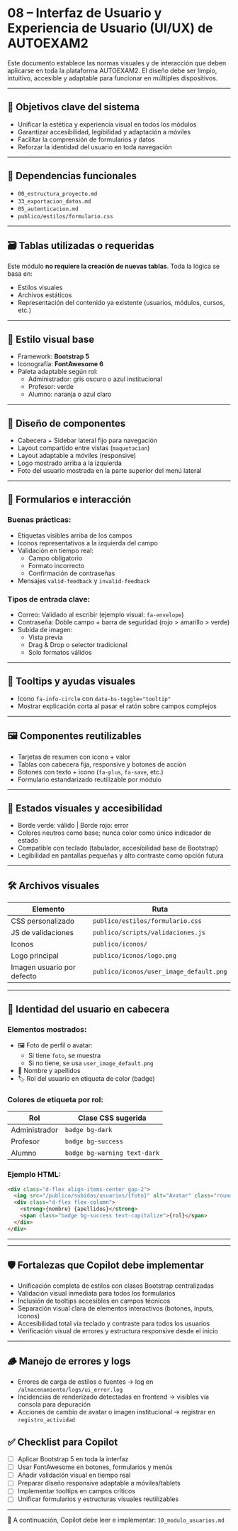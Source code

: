 # 08 – Interfaz de Usuario y Experiencia de Usuario (UI/UX) de AUTOEXAM2

Este documento establece las normas visuales y de interacción que deben aplicarse en toda la plataforma AUTOEXAM2. El diseño debe ser limpio, intuitivo, accesible y adaptable para funcionar en múltiples dispositivos.

---

## 🎯 Objetivos clave del sistema

- Unificar la estética y experiencia visual en todos los módulos  
- Garantizar accesibilidad, legibilidad y adaptación a móviles  
- Facilitar la comprensión de formularios y datos  
- Reforzar la identidad del usuario en toda navegación  

---

## 🔗 Dependencias funcionales

- `00_estructura_proyecto.md`  
- `33_exportacion_datos.md`  
- `05_autenticacion.md`  
- `publico/estilos/formulario.css`  

---

## 🗃️ Tablas utilizadas o requeridas

Este módulo **no requiere la creación de nuevas tablas**. Toda la lógica se basa en:

- Estilos visuales
- Archivos estáticos
- Representación del contenido ya existente (usuarios, módulos, cursos, etc.)

---

## 🎨 Estilo visual base

- Framework: **Bootstrap 5**  
- Iconografía: **FontAwesome 6**  
- Paleta adaptable según rol:
  - Administrador: gris oscuro o azul institucional
  - Profesor: verde
  - Alumno: naranja o azul claro

---

## 🧩 Diseño de componentes

- Cabecera + Sidebar lateral fijo para navegación  
- Layout compartido entre vistas (`maquetacion`)  
- Layout adaptable a móviles (responsive)  
- Logo mostrado arriba a la izquierda  
- Foto del usuario mostrada en la parte superior del menú lateral  

---

## 🧠 Formularios e interacción

### Buenas prácticas:
- Etiquetas visibles arriba de los campos  
- Iconos representativos a la izquierda del campo  
- Validación en tiempo real:
  - Campo obligatorio  
  - Formato incorrecto  
  - Confirmación de contraseñas  
- Mensajes `valid-feedback` y `invalid-feedback`

### Tipos de entrada clave:
- Correo: Validado al escribir (ejemplo visual: `fa-envelope`)  
- Contraseña: Doble campo + barra de seguridad (rojo > amarillo > verde)  
- Subida de imagen:  
  - Vista previa  
  - Drag & Drop o selector tradicional  
  - Solo formatos válidos

---

## 🔎 Tooltips y ayudas visuales

- Icono `fa-info-circle` con `data-bs-toggle="tooltip"`  
- Mostrar explicación corta al pasar el ratón sobre campos complejos  

---

## 🖼️ Componentes reutilizables

- Tarjetas de resumen con icono + valor  
- Tablas con cabecera fija, responsive y botones de acción  
- Botones con texto + icono (`fa-plus`, `fa-save`, etc.)  
- Formulario estandarizado reutilizable por módulo  

---

## 🧪 Estados visuales y accesibilidad

- Borde verde: válido | Borde rojo: error  
- Colores neutros como base; nunca color como único indicador de estado  
- Compatible con teclado (tabulador, accesibilidad base de Bootstrap)  
- Legibilidad en pantallas pequeñas y alto contraste como opción futura  

---

## 🛠️ Archivos visuales

| Elemento                  | Ruta                                |
|---------------------------|-------------------------------------|
| CSS personalizado         | `publico/estilos/formulario.css`   |
| JS de validaciones        | `publico/scripts/validaciones.js`  |
| Iconos                    | `publico/iconos/`                   |
| Logo principal            | `publico/iconos/logo.png`          |
| Imagen usuario por defecto| `publico/iconos/user_image_default.png` |

---

## 👤 Identidad del usuario en cabecera

### Elementos mostrados:
- 🖼️ Foto de perfil o avatar:
  - Si tiene `foto`, se muestra
  - Si no tiene, se usa `user_image_default.png`
- 👤 Nombre y apellidos
- 🏷️ Rol del usuario en etiqueta de color (badge)

### Colores de etiqueta por rol:
| Rol           | Clase CSS sugerida        |
|---------------|----------------------------|
| Administrador | `badge bg-dark`           |
| Profesor      | `badge bg-success`        |
| Alumno        | `badge bg-warning text-dark` |

### Ejemplo HTML:
```html
<div class="d-flex align-items-center gap-2">
  <img src="/publico/subidas/usuarios/{foto}" alt="Avatar" class="rounded-circle" width="36" height="36" />
  <div class="d-flex flex-column">
    <strong>{nombre} {apellidos}</strong>
    <span class="badge bg-success text-capitalize">{rol}</span>
  </div>
</div>
```

---


---

## 🛡️ Fortalezas que Copilot debe implementar

- Unificación completa de estilos con clases Bootstrap centralizadas
- Validación visual inmediata para todos los formularios
- Inclusión de tooltips accesibles en campos técnicos
- Separación visual clara de elementos interactivos (botones, inputs, iconos)
- Accesibilidad total vía teclado y contraste para todos los usuarios
- Verificación visual de errores y estructura responsive desde el inicio


---

## 🪵 Manejo de errores y logs

- Errores de carga de estilos o fuentes → log en `/almacenamiento/logs/ui_error.log`  
- Incidencias de renderizado detectadas en frontend → visibles vía consola para depuración  
- Acciones de cambio de avatar o imagen institucional → registrar en `registro_actividad`  


## ✅ Checklist para Copilot

- [ ] Aplicar Bootstrap 5 en toda la interfaz  
- [ ] Usar FontAwesome en botones, formularios y menús  
- [ ] Añadir validación visual en tiempo real  
- [ ] Preparar diseño responsive adaptable a móviles/tablets  
- [ ] Implementar tooltips en campos críticos  
- [ ] Unificar formularios y estructuras visuales reutilizables  

---

📌 A continuación, Copilot debe leer e implementar: `10_modulo_usuarios.md`

